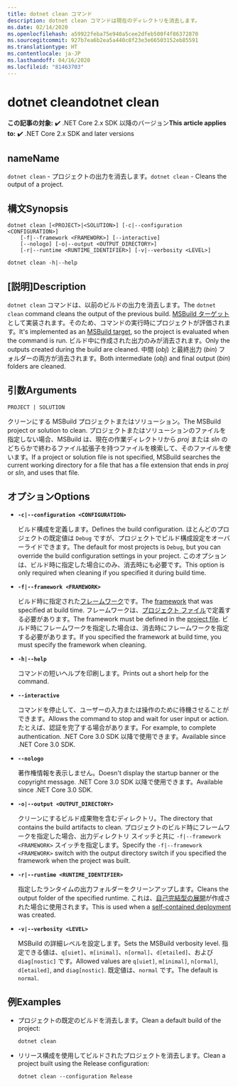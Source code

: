 ```yaml
---
title: dotnet clean コマンド
description: dotnet clean コマンドは現在のディレクトリを消去します。
ms.date: 02/14/2020
ms.openlocfilehash: a59922feba75e940a5cee2dfeb500f4f86372870
ms.sourcegitcommit: 927b7ea6b2ea5a440c8f23e3e66503152eb85591
ms.translationtype: HT
ms.contentlocale: ja-JP
ms.lasthandoff: 04/16/2020
ms.locfileid: "81463703"
---
```

# <a name="dotnet-clean"></a><span data-ttu-id="9b116-103">dotnet clean</span><span class="sxs-lookup"><span data-stu-id="9b116-103">dotnet clean</span></span>

<span data-ttu-id="9b116-104">**この記事の対象:** ✔️ .NET Core 2.x SDK 以降のバージョン</span><span class="sxs-lookup"><span data-stu-id="9b116-104">**This article applies to:** ✔️ .NET Core 2.x SDK and later versions</span></span>

## <a name="name"></a><span data-ttu-id="9b116-105">name</span><span class="sxs-lookup"><span data-stu-id="9b116-105">Name</span></span>

<span data-ttu-id="9b116-106">`dotnet clean` - プロジェクトの出力を消去します。</span><span class="sxs-lookup"><span data-stu-id="9b116-106">`dotnet clean` - Cleans the output of a project.</span></span>

## <a name="synopsis"></a><span data-ttu-id="9b116-107">構文</span><span class="sxs-lookup"><span data-stu-id="9b116-107">Synopsis</span></span>

```dotnetcli
dotnet clean [<PROJECT>|<SOLUTION>] [-c|--configuration <CONFIGURATION>]
    [-f|--framework <FRAMEWORK>] [--interactive]
    [--nologo] [-o|--output <OUTPUT_DIRECTORY>]
    [-r|--runtime <RUNTIME_IDENTIFIER>] [-v|--verbosity <LEVEL>]

dotnet clean -h|--help
```

## <a name="description"></a><span data-ttu-id="9b116-108">[説明]</span><span class="sxs-lookup"><span data-stu-id="9b116-108">Description</span></span>

<span data-ttu-id="9b116-109">`dotnet clean` コマンドは、以前のビルドの出力を消去します。</span><span class="sxs-lookup"><span data-stu-id="9b116-109">The `dotnet clean` command cleans the output of the previous build.</span></span> <span data-ttu-id="9b116-110">[MSBuild ターゲット](/visualstudio/msbuild/msbuild-targets)として実装されます。そのため、コマンドの実行時にプロジェクトが評価されます。</span><span class="sxs-lookup"><span data-stu-id="9b116-110">It's implemented as an [MSBuild target](/visualstudio/msbuild/msbuild-targets), so the project is evaluated when the command is run.</span></span> <span data-ttu-id="9b116-111">ビルド中に作成された出力のみが消去されます。</span><span class="sxs-lookup"><span data-stu-id="9b116-111">Only the outputs created during the build are cleaned.</span></span> <span data-ttu-id="9b116-112">中間 (*obj*) と最終出力 (*bin*) フォルダーの両方が消去されます。</span><span class="sxs-lookup"><span data-stu-id="9b116-112">Both intermediate (*obj*) and final output (*bin*) folders are cleaned.</span></span>

## <a name="arguments"></a><span data-ttu-id="9b116-113">引数</span><span class="sxs-lookup"><span data-stu-id="9b116-113">Arguments</span></span>

`PROJECT | SOLUTION`

<span data-ttu-id="9b116-114">クリーンにする MSBuild プロジェクトまたはソリューション。</span><span class="sxs-lookup"><span data-stu-id="9b116-114">The MSBuild project or solution to clean.</span></span> <span data-ttu-id="9b116-115">プロジェクトまたはソリューションのファイルを指定しない場合、MSBuild は、現在の作業ディレクトリから *proj* または *sln* のどちらかで終わるファイル拡張子を持つファイルを検索して、そのファイルを使います。</span><span class="sxs-lookup"><span data-stu-id="9b116-115">If a project or solution file is not specified, MSBuild searches the current working directory for a file that has a file extension that ends in *proj* or *sln*, and uses that file.</span></span>

## <a name="options"></a><span data-ttu-id="9b116-116">オプション</span><span class="sxs-lookup"><span data-stu-id="9b116-116">Options</span></span>

* **`-c|--configuration <CONFIGURATION>`**

  <span data-ttu-id="9b116-117">ビルド構成を定義します。</span><span class="sxs-lookup"><span data-stu-id="9b116-117">Defines the build configuration.</span></span> <span data-ttu-id="9b116-118">ほとんどのプロジェクトの既定値は `Debug` ですが、プロジェクトでビルド構成設定をオーバーライドできます。</span><span class="sxs-lookup"><span data-stu-id="9b116-118">The default for most projects is `Debug`, but you can override the build configuration settings in your project.</span></span> <span data-ttu-id="9b116-119">このオプションは、ビルド時に指定した場合にのみ、消去時にも必要です。</span><span class="sxs-lookup"><span data-stu-id="9b116-119">This option is only required when cleaning if you specified it during build time.</span></span>

* **`-f|--framework <FRAMEWORK>`**

  <span data-ttu-id="9b116-120">ビルド時に指定された[フレームワーク](../../standard/frameworks.md)です。</span><span class="sxs-lookup"><span data-stu-id="9b116-120">The [framework](../../standard/frameworks.md) that was specified at build time.</span></span> <span data-ttu-id="9b116-121">フレームワークは、[プロジェクト ファイル](csproj.md)で定義する必要があります。</span><span class="sxs-lookup"><span data-stu-id="9b116-121">The framework must be defined in the [project file](csproj.md).</span></span> <span data-ttu-id="9b116-122">ビルド時にフレームワークを指定した場合は、消去時にフレームワークを指定する必要があります。</span><span class="sxs-lookup"><span data-stu-id="9b116-122">If you specified the framework at build time, you must specify the framework when cleaning.</span></span>

* **`-h|--help`**

  <span data-ttu-id="9b116-123">コマンドの短いヘルプを印刷します。</span><span class="sxs-lookup"><span data-stu-id="9b116-123">Prints out a short help for the command.</span></span>

* **`--interactive`**

  <span data-ttu-id="9b116-124">コマンドを停止して、ユーザーの入力または操作のために待機させることができます。</span><span class="sxs-lookup"><span data-stu-id="9b116-124">Allows the command to stop and wait for user input or action.</span></span> <span data-ttu-id="9b116-125">たとえば、認証を完了する場合があります。</span><span class="sxs-lookup"><span data-stu-id="9b116-125">For example, to complete authentication.</span></span> <span data-ttu-id="9b116-126">.NET Core 3.0 SDK 以降で使用できます。</span><span class="sxs-lookup"><span data-stu-id="9b116-126">Available since .NET Core 3.0 SDK.</span></span>

* **`--nologo`**

  <span data-ttu-id="9b116-127">著作権情報を表示しません。</span><span class="sxs-lookup"><span data-stu-id="9b116-127">Doesn't display the startup banner or the copyright message.</span></span> <span data-ttu-id="9b116-128">.NET Core 3.0 SDK 以降で使用できます。</span><span class="sxs-lookup"><span data-stu-id="9b116-128">Available since .NET Core 3.0 SDK.</span></span>

* **`-o|--output <OUTPUT_DIRECTORY>`**

  <span data-ttu-id="9b116-129">クリーンにするビルド成果物を含むディレクトリ。</span><span class="sxs-lookup"><span data-stu-id="9b116-129">The directory that contains the build artifacts to clean.</span></span> <span data-ttu-id="9b116-130">プロジェクトのビルド時にフレームワークを指定した場合、出力ディレクトリ スイッチと共に `-f|--framework <FRAMEWORK>` スイッチを指定します。</span><span class="sxs-lookup"><span data-stu-id="9b116-130">Specify the `-f|--framework <FRAMEWORK>` switch with the output directory switch if you specified the framework when the project was built.</span></span>

* **`-r|--runtime <RUNTIME_IDENTIFIER>`**

  <span data-ttu-id="9b116-131">指定したランタイムの出力フォルダーをクリーンアップします。</span><span class="sxs-lookup"><span data-stu-id="9b116-131">Cleans the output folder of the specified runtime.</span></span> <span data-ttu-id="9b116-132">これは、[自己完結型の展開](../deploying/index.md#publish-self-contained)が作成された場合に使用されます。</span><span class="sxs-lookup"><span data-stu-id="9b116-132">This is used when a [self-contained deployment](../deploying/index.md#publish-self-contained) was created.</span></span>

* **`-v|--verbosity <LEVEL>`**

  <span data-ttu-id="9b116-133">MSBuild の詳細レベルを設定します。</span><span class="sxs-lookup"><span data-stu-id="9b116-133">Sets the MSBuild verbosity level.</span></span> <span data-ttu-id="9b116-134">指定できる値は、`q[uiet]`、`m[inimal]`、`n[ormal]`、`d[etailed]`、および `diag[nostic]` です。</span><span class="sxs-lookup"><span data-stu-id="9b116-134">Allowed values are `q[uiet]`, `m[inimal]`, `n[ormal]`, `d[etailed]`, and `diag[nostic]`.</span></span> <span data-ttu-id="9b116-135">既定値は、`normal` です。</span><span class="sxs-lookup"><span data-stu-id="9b116-135">The default is `normal`.</span></span>

## <a name="examples"></a><span data-ttu-id="9b116-136">例</span><span class="sxs-lookup"><span data-stu-id="9b116-136">Examples</span></span>

* <span data-ttu-id="9b116-137">プロジェクトの既定のビルドを消去します。</span><span class="sxs-lookup"><span data-stu-id="9b116-137">Clean a default build of the project:</span></span>

  ```dotnetcli
  dotnet clean
  ```

* <span data-ttu-id="9b116-138">リリース構成を使用してビルドされたプロジェクトを消去します。</span><span class="sxs-lookup"><span data-stu-id="9b116-138">Clean a project built using the Release configuration:</span></span>

  ```dotnetcli
  dotnet clean --configuration Release
  ```
